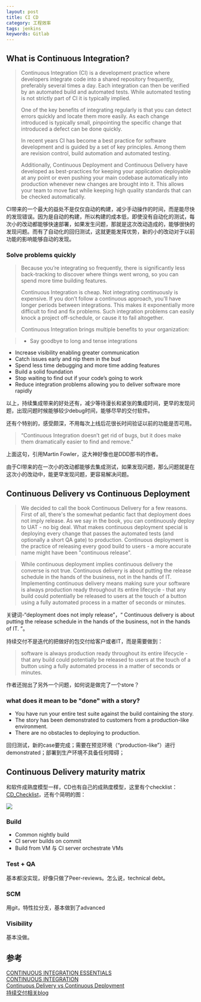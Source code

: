 ```yaml
---
layout: post
title: CI CD
category: 工程效率
tags: jenkins
keywords: Gitlab
---
```

## What is Continuous Integration?
> Continuous Integration (CI) is a development practice where developers integrate code into a shared repository frequently, preferably several times a day. Each integration can then be verified by an automated build and automated tests. While automated testing is not strictly part of CI it is typically implied.
> 
> One of the key benefits of integrating regularly is that you can detect errors quickly and locate them more easily. As each change introduced is typically small, pinpointing the specific change that introduced a defect can be done quickly.
> 
> In recent years CI has become a best practice for software development and is guided by a set of key principles. Among them are revision control, build automation and automated testing.
> 
> Additionally, Continuous Deployment and Continuous Delivery have developed as best-practices for keeping your application deployable at any point or even pushing your main codebase automatically into production whenever new changes are brought into it. This allows your team to move fast while keeping high quality standards that can be checked automatically.

CI带来的一个最大的益处不是仅仅自动的构建，减少手动操作的时间，而是能尽快的发现错误。因为是自动的构建，所以构建的成本低，即使没有自动化的测试，每次小的改动都能够快速部署，如果发生问题，那就是这次改动造成的，能够很快的发现问题。而有了自动化的回归测试，这就更能发挥优势，新的小的改动对于以前功能的影响能够自动的发现。

### Solve problems quickly ###

> Because you’re integrating so frequently, there is significantly less back-tracking to discover where things went wrong, so you can spend more time building features.
> 
> Continuous Integration is cheap. Not integrating continuously is expensive. If you don’t follow a continuous approach, you’ll have longer periods between integrations. This makes it exponentially more difficult to find and fix problems. Such integration problems can easily knock a project off-schedule, or cause it to fail altogether.
> 
> Continuous Integration brings multiple benefits to your organization:


> - Say goodbye to long and tense integrations
- Increase visibility enabling greater communication
- Catch issues early and nip them in the bud
- Spend less time debugging and more time adding features
- Build a solid foundation
- Stop waiting to find out if your code’s going to work
- Reduce integration problems allowing you to deliver software more rapidly

以上，持续集成带来的好处还有，减少等待漫长和紧张的集成时间，更早的发现问题，出现问题时候能够较少debug时间，能够尽早的交付软件。

还有个特别的，感受颇深，不用每次上线后花很长时间验证以前的功能是否可用。

> “Continuous Integration doesn’t get rid of bugs, but it does make them dramatically easier to find and remove.”

上面这句，引用Martin Fowler，这大神好像也是DDD那书的作者。

由于CI带来的在一次小的改动都能够去集成测试，如果发现问题，那么问题就是在这次小的改动中，能更早发现问题，更容易解决问题。

## Continuous Delivery vs Continuous Deployment


> We decided to call the book Continuous Delivery for a few reasons. First of all, there's the somewhat pedantic fact that deployment does not imply release. As we say in the book, you can continuously deploy to UAT - no big deal. What makes continuous deployment special is deploying every change that passes the automated tests (and optionally a short QA gate) to production. Continuous deployment is the practice of releasing every good build to users - a more accurate name might have been "continuous release".

> While continuous deployment implies continuous delivery the converse is not true. Continuous delivery is about putting the release schedule in the hands of the business, not in the hands of IT. Implementing continuous delivery means making sure your software is always production ready throughout its entire lifecycle - that any build could potentially be released to users at the touch of a button using a fully automated process in a matter of seconds or minutes.

关键词-“deployment does not imply release”，“ Continuous delivery is about putting the release schedule in the hands of the business, not in the hands of IT. ”。

持续交付不是迭代的把做好的包交付给客户或者IT，而是需要做到： 

> software is always production ready throughout its entire lifecycle - that any build could potentially be released to users at the touch of a button using a fully automated process in a matter of seconds or minutes.

作者还抛出了另外一个问题，如何说是做完了一个store？
### what does it mean to be "done" with a story? ###
- You have run your entire test suite against the build containing the story. 
- The story has been demonstrated to customers from a production-like environment.
- There are no obstacles to deploying to production.

回归测试，新的case要完成；需要在预览环境（“production-like”）进行demonstrated；部署到生产环境不具备任何障碍；  

## Continuous Delivery maturity matrix  ##

和软件成熟度模型一样，CD也有自己的成熟度模型，这里有个checklist：
[CD_Checklist](https://static.dzone.com/dz1/dz-files/CD_Checklist_0.pdf)，还有个简明的图：

![](https://resources.codeship.com/hs-fs/hubfs/continuous-delivery-maturity-matrix-737b3537304ef623bbda8e31157e387984344c3d95b79c5a4b97a55b5c1f9810.png?width=897&height=645&name=continuous-delivery-maturity-matrix-737b3537304ef623bbda8e31157e387984344c3d95b79c5a4b97a55b5c1f9810.png)

### Build ###
- Common nightly build  
- CI server builds on commit  
- Build from VM 与 CI server orchestrate VMs 

### Test + QA ###
基本都没实现，好像只做了Peer-reviews。怎么说，technical debt。

### SCM ###
用git，特性拉分支，基本做到了advanced

### Visibility ###
基本没做。

## 参考
[CONTINUOUS INTEGRATION ESSENTIALS](https://codeship.com/continuous-integration-essentials)  
[CONTINUOUS INTEGRATION](https://www.thoughtworks.com/continuous-integration?utm_source=Codeship&utm_medium=CI-Guide)  
[Continuous Delivery vs Continuous Deployment](https://continuousdelivery.com/2010/08/continuous-delivery-vs-continuous-deployment/)  
[持续交付相关blog](https://www.thoughtworks.com/cn/insights/continuous-delivery)